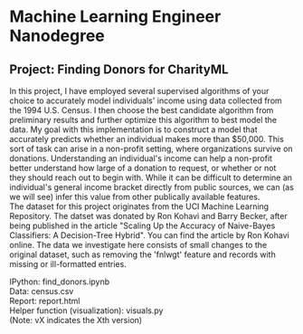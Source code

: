 # Machine Learning Engineer Nanodegree
## Project: Finding Donors for CharityML

In this project, I have employed several supervised algorithms of your choice to accurately model individuals' income using data collected from the 1994 U.S. Census. I then choose the best candidate algorithm from preliminary results and further optimize this algorithm to best model the data. My goal with this implementation is to construct a model that accurately predicts whether an individual makes more than $50,000. This sort of task can arise in a non-profit setting, where organizations survive on donations. Understanding an individual's income can help a non-profit better understand how large of a donation to request, or whether or not they should reach out to begin with. While it can be difficult to determine an individual's general income bracket directly from public sources, we can (as we will see) infer this value from other publically available features.  
The dataset for this project originates from the UCI Machine Learning Repository. The datset was donated by Ron Kohavi and Barry Becker, after being published in the article "Scaling Up the Accuracy of Naive-Bayes Classifiers: A Decision-Tree Hybrid". You can find the article by Ron Kohavi online. The data we investigate here consists of small changes to the original dataset, such as removing the 'fnlwgt' feature and records with missing or ill-formatted entries.

IPython: find_donors.ipynb  
Data: census.csv  
Report: report.html  
Helper function (visualization): visuals.py  
(Note: vX indicates the Xth version)
